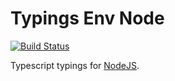 # Typings Env Node 

[![Build Status](https://travis-ci.org/types/env-node.svg?branch=master)](https://travis-ci.org/types/env-node)

Typescript typings for [NodeJS](https://nodejs.org/).

